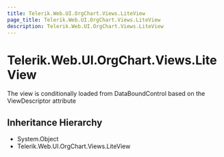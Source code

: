 ```yaml
---
title: Telerik.Web.UI.OrgChart.Views.LiteView
page_title: Telerik.Web.UI.OrgChart.Views.LiteView
description: Telerik.Web.UI.OrgChart.Views.LiteView
---
```


# Telerik.Web.UI.OrgChart.Views.LiteView

The view is conditionally loaded from DataBoundControl based on the ViewDescriptor attribute

## Inheritance Hierarchy

* System.Object
* Telerik.Web.UI.OrgChart.Views.LiteView

